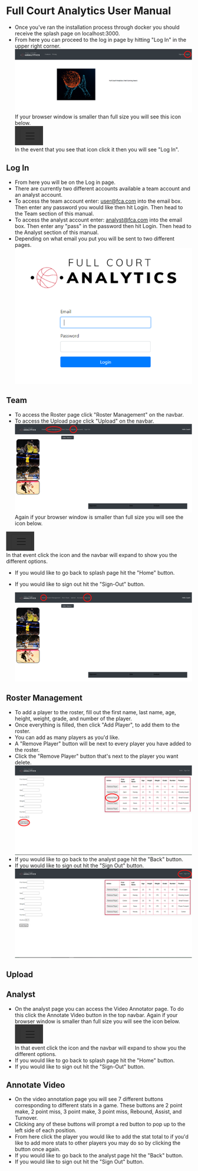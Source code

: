 # Full Court Analytics User Manual

- Once you've ran the installation process through docker you should receive the splash page on localhost:3000.
- From here you can proceed to the log in page by hitting "Log In" in the upper right corner.
![Splash Page](https://github.com/bwoody3142/FullCourtAnalytics/raw/master/AuxiliaryFiles/fcaSplashAnnotated.png)<br>
If your browser window is smaller than full size you will see this icon below. <br>
![Navbar Icon](https://github.com/bwoody3142/FullCourtAnalytics/raw/master/AuxiliaryFiles/Navbar.png)<br>
In the event that you see that icon click it then you will see "Log In".

## Log In
- From here you will be on the Log in page.
- There are currently two different accounts available a team account and an analyst account. 
- To access the team account enter: user@fca.com into the email box. Then enter any password you would like then hit Login. Then head to the Team section of this manual.
- To access the analyst account enter: analyst@fca.com into the email box. Then enter any "pass" in the password then hit Login. Then head to the Analyst section of this manual.
- Depending on what email you put you will be sent to two different pages.<br>
![Navbar Icon](https://github.com/bwoody3142/FullCourtAnalytics/raw/master/AuxiliaryFiles/fcaLogin.PNG)<br>

## Team

- To access the Roster page click "Roster Management" on the navbar. 
- To access the Upload page click "Upload" on the navbar. 
![Team Home Page](https://github.com/bwoody3142/FullCourtAnalytics/raw/master/AuxiliaryFiles/fcaTeamHomeAnnotated.png)<br>
  Again if your browser window is smaller than full size you will see the icon below.
  
  
![Navbar Icon](https://github.com/bwoody3142/FullCourtAnalytics/raw/master/AuxiliaryFiles/Navbar.png) <br>
In that event click the icon and the navbar will expand to show you the different options.
- If you would like to go back to splash page hit the "Home" button. 
- If you would like to sign out hit the "Sign-Out" button. 

  ![Team Home Page](https://github.com/bwoody3142/FullCourtAnalytics/raw/master/AuxiliaryFiles/fcaSignOutAndHome.png)<br>


## Roster Management
- To add a player to the roster, fill out the first name, last name, age, height, weight, grade, and number of the player.
- Once everything is filled, then click "Add Player", to add them to the roster. 
- You can add as many players as you'd like. 
- A "Remove Player" button will be next to every player you have added to the roster.
- Click the "Remove Player" button that's next to the player you want delete.
   ![Roster Buttons](https://github.com/bwoody3142/FullCourtAnalytics/raw/master/AuxiliaryFiles/rosterFunctionButtons.png)<br>
- If you would like to go back to the analyst page hit the "Back" button. 
- If you would like to sign out hit the "Sign Out" button.
  ![Roster Buttons](https://github.com/bwoody3142/FullCourtAnalytics/raw/master/AuxiliaryFiles/rosterCornerButtons.png)<br>

## Upload

## Analyst

- On the analyst page you can access the Video Annotator page. To do this click the Annotate Video button in the top navbar.
Again if your browser window is smaller than full size you will see the icon below. <br>
![Navbar Icon](https://github.com/bwoody3142/FullCourtAnalytics/raw/master/AuxiliaryFiles/Navbar.png) <br>
In that event click the icon and the navbar will expand to show you the different options.
- If you would like to go back to splash page hit the "Home" button. 
- If you would like to sign out hit the "Sign-Out" button.  

## Annotate Video
- On the video annotation page you will see 7 different buttons corresponding to different stats in a game. These buttons are 2 point make, 2 point miss, 3 point make, 3 point miss, Rebound, Assist, and Turnover. 
- Clicking any of these buttons will prompt a red button to pop up to the left side of each position.
- From here click the player you would like to add the stat total to if you'd like to add more stats to other players you may do so by clicking the button once again. 
- If you would like to go back to the analyst page hit the "Back" button. 
- If you would like to sign out hit the "Sign Out" button.  
